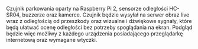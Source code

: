 Czujnik parkowania oparty na Raspberry Pi 2, sensorze odległości HC-SR04, buzzerze oraz kamerce. Czujnik będzie wysyłał na serwer obraz live wraz z odległością od przeszkody oraz wizualne i dźwiękowe sygnały, które będą ułatwać ocenę odległości bez potrzeby spoglądania na ekran. Podgląd będzie więc możliwy z każdego urządzenia posiadającego przeglądarkę internetową oraz wymagane wtyczki. 
